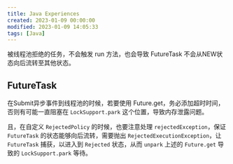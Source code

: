```yaml
---
title: Java Experiences
created: 2023-01-09 00:00:00
modified: 2023-01-09 14:05:33
tags: [Java]
---
```


被线程池拒绝的任务，不会触发 run 方法，也会导致 FutureTask 不会从NEW状态向后流转至其他状态。

## FutureTask

在Submit异步事件到线程池的时候，若要使用 Future.get，务必添加超时时间，否则有可能一直阻塞在 `LockSupport.park` 这个位置，导致内存泄露问题。

且，在自定义 `RejectedPolicy` 的时候，也要注意处理 `rejectedException`，保证 `FutureTask` 的状态能够向后流转，需要抛出 `RejectedExecutionException`，让 `FutureTask` 捕获，以进入到 `Rejected` 状态，从而 `unpark` 上述的 `Future.get` 导致的 `LockSupport.park` 等待。
